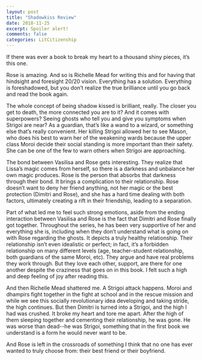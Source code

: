 ```yaml
---
layout: post
title: "Shadowkiss Review"
date: 2018-11-25
excerpt: Spoiler alert!
comments: false
categories: LitCitizenship
---
```


If there was ever a book to break my heart to a thousand shiny pieces, it’s this one.

Rose is amazing. And so is Richelle Mead for writing this and for having that hindsight and foresight 20/20 vision. Everything has a solution. Everything is foreshadowed, but you don’t realize the true brilliance until you go back and read the book again.

The whole concept of being shadow kissed is brilliant, really. The closer you get to death, the more connected you are to it? And it comes with superpowers? Seeing ghosts who tell you and give you symptoms when Strigoi are near? As a guardian, that’s like a wand to a wizard, or something else that’s really convenient. Her killing Strigoi allowed her to see Mason, who does his best to warn her of the weakening wards because the upper class Moroi decide their social standing is more important than their safety. She can be one of the few to warn others when Strigoi are approaching.

The bond between Vasilisa and Rose gets interesting. They realize that Lissa’s magic comes from herself, so there is a darkness and unbalance her own magic produces. Rose is the person that absorbs that darkness through their bond. It brings a complication to their relationship. Rose doesn’t want to deny her friend anything, not her magic or the best protection (Dimitri and Rose), and she has a hard time dealing with both factors, ultimately creating a rift in their friendship, leading to a separation.

Part of what led me to feel such strong emotions, aside from the ending interaction between Vasilisa and Rose is the fact that Dimitri and Rose finally got together. Throughout the series, he has been very supportive of her and everything she is, including when they don’t understand what is going on with Rose regarding the ghosts. It depicts a truly healthy relationship. Their relationship isn’t even idealistic or perfect; in fact, it’s a forbidden relationship on many different levels (age, teacher-student relationship, both guardians of the same Moroi, etc). They argue and have real problems they work through. But they love each other, support, are there for one another despite the craziness that goes on in this book. I felt such a high and deep feeling of joy after reading this.

And then Richelle Mead shattered me. A Strigoi attack happens. Moroi and dhampirs fight together in the fight at school and in the rescue mission and while we see this socially revolutionary idea developing and taking stride, the high continues. But then Dimitri is turned into a Strigoi, and the high I had was crushed. It broke my heart and tore me apart. After the high of them sleeping together and cementing their relationship, he was gone. He was worse than dead--he was Strigoi, something that in the first book we understand is a form he would never want to be.

And Rose is left in the crossroads of something I think that no one has ever wanted to truly choose from: their best friend or their boyfriend.
